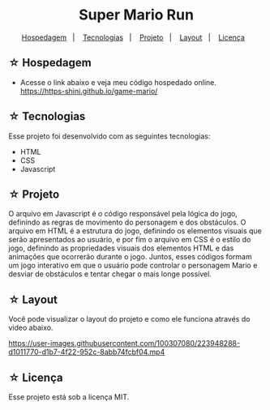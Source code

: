 <h1 align="center">Super Mario Run</h1>

<p align="center">
  <a href="#-hospedagem">Hospedagem</a>&nbsp;&nbsp;&nbsp;|&nbsp;&nbsp;&nbsp;
  <a href="#-tecnologias">Tecnologias</a>&nbsp;&nbsp;&nbsp;|&nbsp;&nbsp;&nbsp;
  <a href="#-projeto">Projeto</a>&nbsp;&nbsp;&nbsp;|&nbsp;&nbsp;&nbsp;
  <a href="#-layout">Layout</a>&nbsp;&nbsp;&nbsp;|&nbsp;&nbsp;&nbsp;
  <a href="#-licença">Licença</a>&nbsp;&nbsp;&nbsp;
</p>

## ☆ Hospedagem

- Acesse o link abaixo e veja meu código hospedado online.<br>
https://https-shini.github.io/game-mario/

## ☆ Tecnologias

Esse projeto foi desenvolvido com as seguintes tecnologias:
- HTML
- CSS
- Javascript

## ☆ Projeto

O arquivo em Javascript é o código responsável pela lógica do jogo, definindo as regras de movimento do personagem e dos obstáculos. O arquivo em HTML é a estrutura do jogo, definindo os elementos visuais que serão apresentados ao usuário, e por fim o arquivo em CSS é o estilo do jogo, definindo as propriedades visuais dos elementos HTML e das animações que ocorrerão durante o jogo. Juntos, esses códigos formam um jogo interativo em que o usuário pode controlar o personagem Mario e desviar de obstáculos e tentar chegar o mais longe possível.

## ☆ Layout

Você pode visualizar o layout do projeto e como ele funciona através do video abaixo.<br>

https://user-images.githubusercontent.com/100307080/223948288-d1011770-d1b7-4f22-952c-8abb74fcbf04.mp4

## ☆ Licença

Esse projeto está sob a licença MIT.
